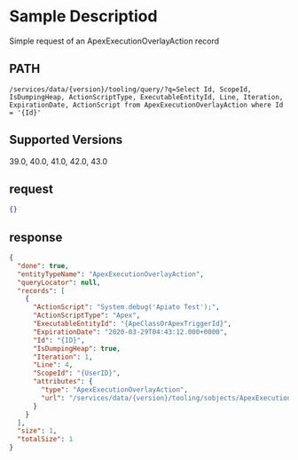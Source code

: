 # Sample Descriptiod
Simple request of an ApexExecutionOverlayAction record

## PATH
```
/services/data/{version}/tooling/query/?q=Select Id, ScopeId, IsDumpingHeap, ActionScriptType, ExecutableEntityId, Line, Iteration, ExpirationDate, ActionScript from ApexExecutionOverlayAction where Id = '{Id}'
```
## Supported Versions
39.0, 40.0, 41.0, 42.0, 43.0

## request
 ```json
 {}
```

## response
```json
{
  "done": true,
  "entityTypeName": "ApexExecutionOverlayAction",
  "queryLocator": null,
  "records": [
    {
      "ActionScript": "System.debug('Apiato Test');",
      "ActionScriptType": "Apex",
      "ExecutableEntityId": "{ApeClassOrApexTriggerId}",
      "ExpirationDate": "2020-03-29T04:43:12.000+0000",
      "Id": "{ID}",
      "IsDumpingHeap": true,
      "Iteration": 1,
      "Line": 4,
      "ScopeId": "{UserID}",
      "attributes": {
        "type": "ApexExecutionOverlayAction",
        "url": "/services/data/{version}/tooling/sobjects/ApexExecutionOverlayAction/{ID}"
      }
    }
  ],
  "size": 1,
  "totalSize": 1
}
```
